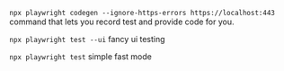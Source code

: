 `npx playwright codegen --ignore-https-errors https://localhost:443` command that lets you record test and provide code for you. 


`npx playwright test --ui` fancy ui testing

 `npx playwright test` simple fast mode 